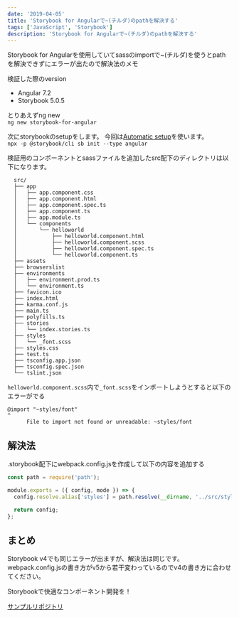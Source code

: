 ```yaml
---
date: '2019-04-05'
title: 'Storybook for Angularで~(チルダ)のpathを解決する'
tags: ['JavaScript', 'Storybook']
description: 'Storybook for Angularで~(チルダ)のpathを解決する'
---
```


Storybook for Angularを使用していてsassのimportで~(チルダ)を使うとpathを解決できずにエラーが出たので解決法のメモ

検証した際のversion
- Angular 7.2
- Storybook 5.0.5

とりあえずng new  
`ng new storybook-for-angular`

次にstorybookのsetupをします。
今回は[Automatic setup](https://storybook.js.org/docs/guides/guide-angular/#automatic-setup)を使います。  
`npx -p @storybook/cli sb init --type angular`  

検証用のコンポーネントとsassファイルを追加したsrc配下のディレクトリは以下になります。

```
  src/
  ├── app
  │   ├── app.component.css
  │   ├── app.component.html
  │   ├── app.component.spec.ts
  │   ├── app.component.ts
  │   ├── app.module.ts
  │   └── components
  │       └── helloworld
  │           ├── helloworld.component.html
  │           ├── helloworld.component.scss
  │           ├── helloworld.component.spec.ts
  │           └── helloworld.component.ts
  ├── assets
  ├── browserslist
  ├── environments
  │   ├── environment.prod.ts
  │   └── environment.ts
  ├── favicon.ico
  ├── index.html
  ├── karma.conf.js
  ├── main.ts
  ├── polyfills.ts
  ├── stories
  │   └── index.stories.ts
  ├── styles
  │   └── _font.scss
  ├── styles.css
  ├── test.ts
  ├── tsconfig.app.json
  ├── tsconfig.spec.json
  └── tslint.json
```

`helloworld.component.scss`内で`_font.scss`をインポートしようとすると以下のエラーがでる

```
@import "~styles/font"
^
      File to import not found or unreadable: ~styles/font
```


## 解決法

.storybook配下にwebpack.config.jsを作成して以下の内容を追加する

```javascript
const path = require('path');

module.exports = ({ config, mode }) => {
  config.resolve.alias['styles'] = path.resolve(__dirname, '../src/styles');

  return config;
};
```

## まとめ
Storybook v4でも同じエラーが出ますが、解決法は同じです。  
webpack.config.jsの書き方がv5から若干変わっているのでv4の書き方に合わせてください。

Storybookで快適なコンポーネント開発を！

[サンプルリポジトリ](https://github.com/suke/storybook_for_angular_sample)